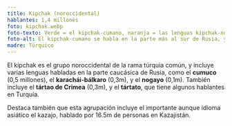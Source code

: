 ```yaml
---
title: Kipchak (noroccidental)
hablantes: 1,4 millones
foto: kipchak.webp
foto-texto: Verde = el kipchak-cumano, naranja = las lenguas kipchak-nogayo, rojo = el kipchak-bulgárico.
foto-alt: El kipchak-cumano se habla en la parte más al sur de Rusia, y en Crimea y otras partes de Ucrania. El kipchak-nogayo se habla en mucho de Kazajistán y en algunos de sus vecinos como Uzbekistán, en adición de unos pequeños sitios en Europa como Turquía, Rumanía y Rusia. El kipchak-bulgárico se habla mayormente en partes centrales de Rusia.
madre: Túrquico
---
```


El kipchak es el grupo noroccidental de la rama túrquia común, y incluye varias lenguas habladas en la parte caucásica de Rusia, como el **cumuco** (0,5 millones), el **karachái-bálkaro** (0,3m), y el **nogayo** (0,1m). También incluye el **tártao de Crimea** (0,3m), y el **tártato**, que tiene algunos hablantes en Turquía.

Destaca también que esta agrupación incluye el importante aunque idioma asiático el kazajo, hablado por 16.5m de personas en Kazajistán.